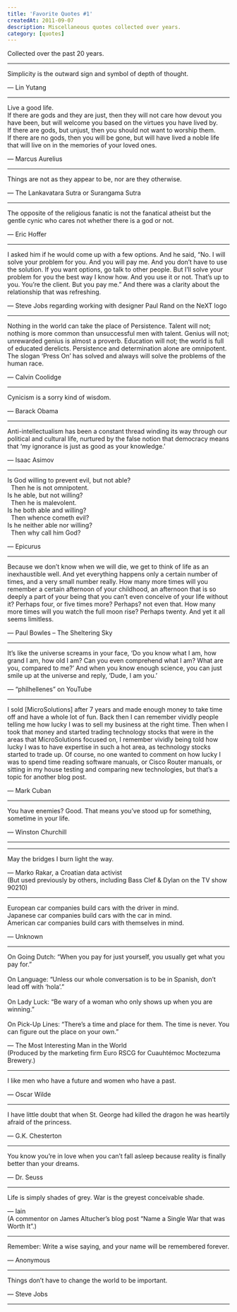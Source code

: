 ```yaml
---
title: 'Favorite Quotes #1'
createdAt: 2011-09-07
description: Miscellaneous quotes collected over years.
category: [quotes]
---
```


Collected over the past 20 years.

---

<div class="row">
<div class="col">

<div class="quote-block">
  <p class="quote">Simplicity is the outward sign and symbol of depth of thought.</p>
  <p class="quote-sig">— Lin Yutang</p>
</div>

<hr />

<div class="quote-block">
  <p class="quote">
    Live a good life.<br />
    If there are gods and they are just, then they will not care how devout you have been, but will welcome you
    based on the virtues you have lived by. <br />
    If there are gods, but unjust, then you should not want to worship them. <br />
    If there are no gods, then you will be gone, but will have lived a noble life that will live on in the
    memories of your loved ones.
  </p>
  <p class="quote-sig">— Marcus Aurelius</p>
</div>

<hr />

<div class="quote-block">
  <p class="quote">Things are not as they appear to be, nor are they otherwise.</p>
  <p class="quote-sig">— The Lankavatara Sutra or Surangama Sutra</p>
</div>

<hr />

<div class="quote-block">
  <p class="quote">
    The opposite of the religious fanatic is not the fanatical atheist but the gentle cynic who cares not
    whether there is a god or not.
  </p>
  <p class="quote-sig">— Eric Hoffer</p>
</div>

<hr />

<div class="quote-block">
  <p class="quote">
    I asked him if he would come up with a few options. And he said, “No. I will solve your problem for you. And
    you will pay me. And you don’t have to use the solution. If you want options, go talk to other people. But
    I’ll solve your problem for you the best way I know how. And you use it or not. That’s up to you. You’re the
    client. But you pay me.” And there was a clarity about the relationship that was refreshing.
  </p>
  <p class="quote-sig">— Steve Jobs regarding working with designer Paul Rand on the NeXT logo</p>
</div>

<hr />

<div class="quote-block">
  <p class="quote">
    Nothing in the world can take the place of Persistence. Talent will not; nothing is more common than
    unsuccessful men with talent. Genius will not; unrewarded genius is almost a proverb. Education will not;
    the world is full of educated derelicts. Persistence and determination alone are omnipotent. The slogan
    ‘Press On’ has solved and always will solve the problems of the human race.
  </p>
  <p class="quote-sig">— Calvin Coolidge</p>
</div>

<hr />

<div class="quote-block">
  <p class="quote">Cynicism is a sorry kind of wisdom.</p>
  <p class="quote-sig">— Barack Obama</p>
</div>

<hr />

<div class="quote-block">
  <p class="quote">
    Anti-intellectualism has been a constant thread winding its way through our political and cultural life,
    nurtured by the false notion that democracy means that ‘my ignorance is just as good as your knowledge.’
  </p>
  <p class="quote-sig">— Isaac Asimov</p>
</div>

<hr />

<div class="quote-block">
  <p class="quote">
    Is God willing to prevent evil, but not able?<br />
    &nbsp;&nbsp;Then he is not omnipotent.<br />
    Is he able, but not willing?<br />
    &nbsp;&nbsp;Then he is malevolent.<br />
    Is he both able and willing?<br />
    &nbsp;&nbsp;Then whence cometh evil?<br />
    Is he neither able nor willing?<br />
    &nbsp;&nbsp;Then why call him God?
  </p>
  <p class="quote-sig">— Epicurus</p>
</div>

<hr />

<div class="quote-block">
  <p class="quote">
    Because we don’t know when we will die, we get to think of life as an inexhaustible well. And yet everything
    happens only a certain number of times, and a very small number really. How many more times will you
    remember a certain afternoon of your childhood, an afternoon that is so deeply a part of your being that you
    can’t even conceive of your life without it? Perhaps four, or five times more? Perhaps? not even that. How
    many more times will you watch the full moon rise? Perhaps twenty. And yet it all seems limitless.
  </p>
  <p class="quote-sig">— Paul Bowles – The Sheltering Sky</p>
</div>

<hr />

<div class="quote-block">
  <p class="quote">
    It’s like the universe screams in your face, ‘Do you know what I am, how grand I am, how old I am? Can you
    even comprehend what I am? What are you, compared to me?’ And when you know enough science, you can just
    smile up at the universe and reply, ‘Dude, I am you.’
  </p>
  <p class="quote-sig">— “philhellenes” on YouTube</p>
</div>

<hr />

<div class="quote-block">
  <p class="quote">
    I sold [MicroSolutions] after 7 years and made enough money to take time off and have a whole lot of fun.
    Back then I can remember vividly people telling me how lucky I was to sell my business at the right time.
    Then when I took that money and started trading technology stocks that were in the areas that MicroSolutions
    focused on, I remember vividly being told how lucky I was to have expertise in such a hot area, as
    technology stocks started to trade up. Of course, no one wanted to comment on how lucky I was to spend time
    reading software manuals, or Cisco Router manuals, or sitting in my house testing and comparing new
    technologies, but that’s a topic for another blog post.
  </p>
  <p class="quote-sig">— Mark Cuban</p>
</div>

<hr />

<div class="quote-block">
  <p class="quote">You have enemies? Good. That means you’ve stood up for something, sometime in your life.</p>
  <p class="quote-sig">— Winston Churchill</p>
</div>

<hr />

<hr />

<div class="quote-block">
  <p class="quote">May the bridges I burn light the way.</p>
  <p class="quote-sig">
    — Marko Rakar, a Croatian data activist <br />
    (But used previously by others, including Bass Clef & Dylan on the TV show 90210)
  </p>
</div>

<hr />

<div class="quote-block">
  <p class="quote">
    European car companies build cars with the driver in mind.<br />
    Japanese car companies build cars with the car in mind.<br />
    American car companies build cars with themselves in mind.
  </p>
  <p class="quote-sig">— Unknown</p>
</div>

<hr />

<div class="quote-block">
  <p class="quote">
    On Going Dutch: “When you pay for just yourself, you usually get what you pay for.”<br />
    <br />
    On Language: “Unless our whole conversation is to be in Spanish, don’t lead off with ‘hola’.”<br />
    <br />
    On Lady Luck: “Be wary of a woman who only shows up when you are winning.”<br />
    <br />
    On Pick-Up Lines: “There’s a time and place for them. The time is never. You can figure out the place on
    your own.”
  </p>
  <p class="quote-sig">
    — The Most Interesting Man in the World<br />
    (Produced by the marketing firm Euro RSCG for Cuauhtémoc Moctezuma Brewery.)
  </p>
</div>

<hr />

<div class="quote-block">
  <p class="quote">I like men who have a future and women who have a past.</p>
  <p class="quote-sig">— Oscar Wilde</p>
</div>

<hr />

<div class="quote-block">
  <p class="quote">
    I have little doubt that when St. George had killed the dragon he was heartily afraid of the princess.
  </p>
  <p class="quote-sig">— G.K. Chesterton</p>
</div>

<hr />

<div class="quote-block">
  <p class="quote">
    You know you’re in love when you can’t fall asleep because reality is finally better than your dreams.
  </p>
  <p class="quote-sig">— Dr. Seuss</p>
</div>

<hr />

<div class="quote-block">
  <p class="quote">Life is simply shades of grey. War is the greyest conceivable shade.</p>
  <p class="quote-sig">
    — Iain<br />
    (A commentor on James Altucher’s blog post “Name a Single War that was Worth It”.)
  </p>
</div>

<hr />

<div class="quote-block">
  <p class="quote">Remember: Write a wise saying, and your name will be remembered forever.</p>
  <p class="quote-sig">— Anonymous</p>
</div>

<hr />

<div class="quote-block">
  <p class="quote">Things don’t have to change the world to be important.</p>
  <p class="quote-sig">— Steve Jobs</p>
</div>

<hr />
</div>
</div>
